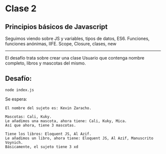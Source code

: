 # Clase 2

## Principios básicos de Javascript

Seguimos viendo sobre JS y variables, tipos de datos, ES6. Funciones, funciones
anónimas, IIFE. Scope, Closure, clases, new

---

El desafío trata sobre crear una clase Usuario que contenga nombre completo,
libros y mascotas del mismo.

## Desafío:

`node index.js`

Se espera:

```
El nombre del sujeto es: Kevin Zaracho.

Mascotas: Cali, Kuky.
Le añadimos una mascota, ahora tiene: Cali, Kuky, Mica.
Así que ahora, tiene 3 mascotas.

Tiene los libros: Eloquent JS, Al Azif.
Le añadimos un libro, ahora tiene: Eloquent JS, Al Azif, Manuscrito Voynich.
Básicamente, el sujeto tiene 3 xd

```

